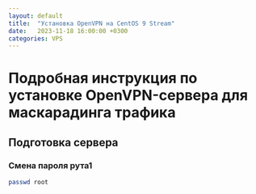 ```yaml
---
layout: default
title:  "Установка OpenVPN на CentOS 9 Stream"
date:   2023-11-18 16:00:00 +0300
categories: VPS
---
```


# Подробная инструкция по установке OpenVPN-сервера для маскарадинга трафика

## Подготовка сервера

### Смена пароля рута1

```sh
passwd root
```